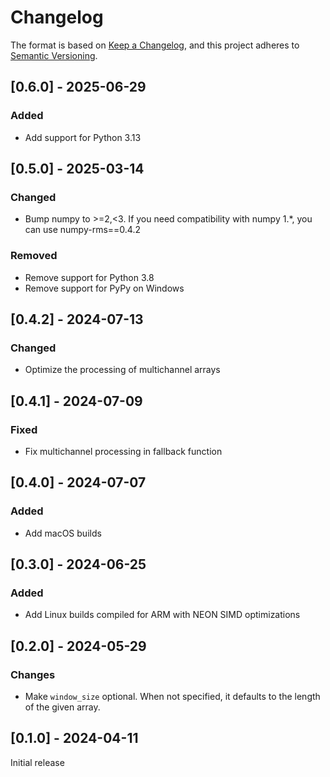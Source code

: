 # Changelog

The format is based on [Keep a Changelog](https://keepachangelog.com/en/1.0.0/),
and this project adheres to [Semantic Versioning](https://semver.org/spec/v2.0.0.html).

## [0.6.0] - 2025-06-29

### Added

* Add support for Python 3.13

## [0.5.0] - 2025-03-14

### Changed

* Bump numpy to >=2,<3. If you need compatibility with numpy 1.*, you can use numpy-rms==0.4.2

### Removed

* Remove support for Python 3.8
* Remove support for PyPy on Windows

## [0.4.2] - 2024-07-13

### Changed

* Optimize the processing of multichannel arrays

## [0.4.1] - 2024-07-09

### Fixed

* Fix multichannel processing in fallback function

## [0.4.0] - 2024-07-07

### Added

* Add macOS builds

## [0.3.0] - 2024-06-25

### Added

* Add Linux builds compiled for ARM with NEON SIMD optimizations

## [0.2.0] - 2024-05-29

### Changes

* Make `window_size` optional. When not specified, it defaults to the length of the given array.

## [0.1.0] - 2024-04-11

Initial release
